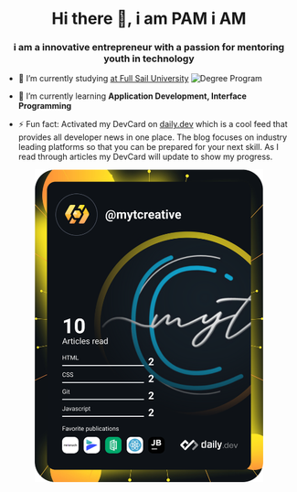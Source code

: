 <h1 align="center">Hi there 👋, i am PAM i AM</h1>
<h3 align="center">i am a innovative entrepreneur with a passion for mentoring youth in technology</h3>

- 🔭 I’m currently studying [at Full Sail University](https://fullsail.edu) ![Degree Program](https://img.shields.io/badge/degree-web%20design%20%26%20development-blue.svg)

- 🌱 I’m currently learning **Application Development, Interface Programming**

- ⚡ Fun fact: Activated my DevCard on [daily.dev](https://daily.dev/) which is a cool feed that provides all developer news in one place. The blog focuses on industry leading platforms so that you can be prepared for your next skill. As I read through articles my DevCard will update to show my progress.

<p align="center">
<a href="https://app.daily.dev/mytcreative"><img src="https://github.com/FennellPamela-FS/FennellPamela-FS/blob/main/devcard.svg" width="400" alt="mytcreative's Dev Card"/></a></p>
<!--
### Hi there 👋, i am PAM i AM
**FennellPamela-FS/FennellPamela-FS** is a ✨ _special_ ✨ repository because its `README.md` (this file) appears on your GitHub profile.

Here are some ideas to get you started:

- 🔭 I’m currently working on ...
- 🌱 I’m currently learning ...
- 👯 I’m looking to collaborate on ...
- 🤔 I’m looking for help with ...
- 💬 Ask me about ...
- 📫 How to reach me: ...
- 😄 Pronouns: ...
- ⚡ Fun fact: ...
-->
